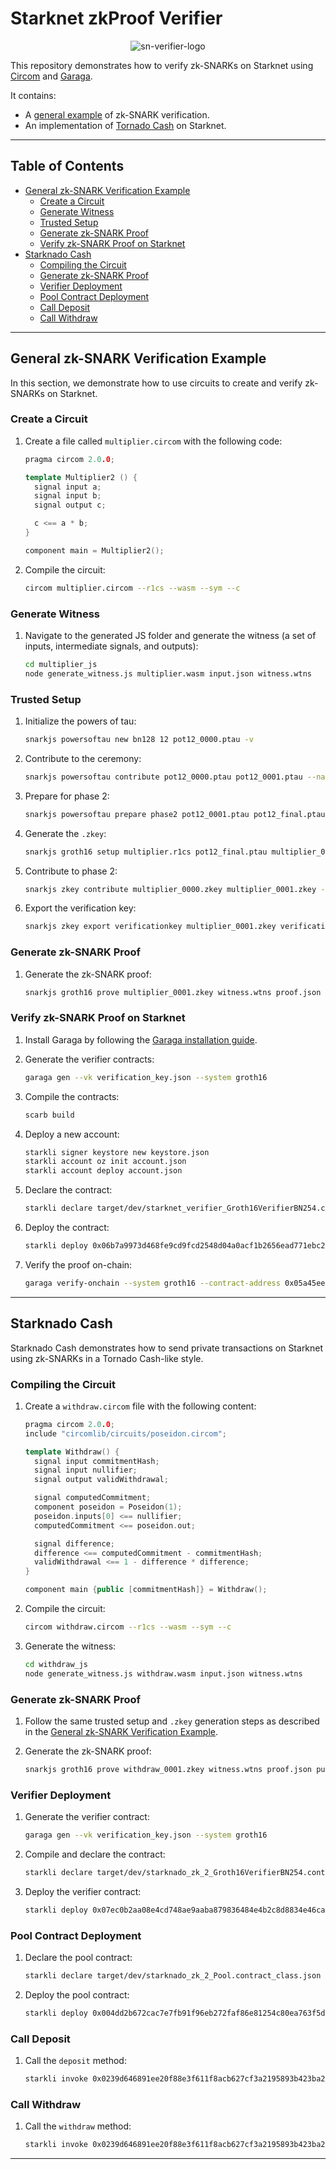 # Starknet zkProof Verifier


<p align="center">
  <img src="https://github.com/fabriziogianni7/starknet-zkproof-verifier/blob/master/sn-verifier-logo.png" alt="sn-verifier-logo" />
</p>

This repository demonstrates how to verify zk-SNARKs on Starknet using [Circom](https://docs.circom.io/) and [Garaga](https://felt.gitbook.io/garaga).

It contains:
- A [general example](https://github.com/fabriziogianni7/starknet-zkproof-verifier/tree/master/general-zk-verification-example) of zk-SNARK verification.
- An implementation of [Tornado Cash](https://github.com/tornadocash) on Starknet.

---

## Table of Contents
- [General zk-SNARK Verification Example](#general-zk-snark-verification-example)
  - [Create a Circuit](#create-a-circuit)
  - [Generate Witness](#generate-witness)
  - [Trusted Setup](#trusted-setup)
  - [Generate zk-SNARK Proof](#generate-zk-snark-proof)
  - [Verify zk-SNARK Proof on Starknet](#verify-zk-snark-proof-on-starknet)
- [Starknado Cash](#starknado-cash)
  - [Compiling the Circuit](#compiling-the-circuit)
  - [Generate zk-SNARK Proof](#generate-zk-snark-proof-1)
  - [Verifier Deployment](#verifier-deployment)
  - [Pool Contract Deployment](#pool-contract-deployment)
  - [Call Deposit](#call-deposit)
  - [Call Withdraw](#call-withdraw)

---

## General zk-SNARK Verification Example

In this section, we demonstrate how to use circuits to create and verify zk-SNARKs on Starknet.

### Create a Circuit

1. Create a file called `multiplier.circom` with the following code:

    ```c++
    pragma circom 2.0.0;

    template Multiplier2 () {
      signal input a;
      signal input b;
      signal output c;

      c <== a * b;
    }

    component main = Multiplier2();
    ```

2. Compile the circuit:

    ```bash
    circom multiplier.circom --r1cs --wasm --sym --c
    ```

### Generate Witness

1. Navigate to the generated JS folder and generate the witness (a set of inputs, intermediate signals, and outputs):

    ```bash
    cd multiplier_js
    node generate_witness.js multiplier.wasm input.json witness.wtns
    ```

### Trusted Setup

1. Initialize the powers of tau:

    ```bash
    snarkjs powersoftau new bn128 12 pot12_0000.ptau -v
    ```

2. Contribute to the ceremony:

    ```bash
    snarkjs powersoftau contribute pot12_0000.ptau pot12_0001.ptau --name="First contribution" -v
    ```

3. Prepare for phase 2:

    ```bash
    snarkjs powersoftau prepare phase2 pot12_0001.ptau pot12_final.ptau -v
    ```

4. Generate the `.zkey`:

    ```bash
    snarkjs groth16 setup multiplier.r1cs pot12_final.ptau multiplier_0000.zkey
    ```

5. Contribute to phase 2:

    ```bash
    snarkjs zkey contribute multiplier_0000.zkey multiplier_0001.zkey --name="1st Contributor" -v
    ```

6. Export the verification key:

    ```bash
    snarkjs zkey export verificationkey multiplier_0001.zkey verification_key.json
    ```

### Generate zk-SNARK Proof

1. Generate the zk-SNARK proof:

    ```bash
    snarkjs groth16 prove multiplier_0001.zkey witness.wtns proof.json public.json
    ```

### Verify zk-SNARK Proof on Starknet

1. Install Garaga by following the [Garaga installation guide](https://github.com/keep-starknet-strange/garaga?tab=readme-ov-file#quickstart--deploying-a-snark-verifier-on-starknet).

2. Generate the verifier contracts:

    ```bash
    garaga gen --vk verification_key.json --system groth16
    ```

3. Compile the contracts:

    ```bash
    scarb build
    ```

4. Deploy a new account:

    ```bash
    starkli signer keystore new keystore.json
    starkli account oz init account.json
    starkli account deploy account.json
    ```

5. Declare the contract:

    ```bash
    starkli declare target/dev/starknet_verifier_Groth16VerifierBN254.contract_class.json --compiler-version 2.7.1 --account account.json --max-fee-raw 28933655926062819
    ```

6. Deploy the contract:

    ```bash
    starkli deploy 0x06b7a9973d468fe9cd9fcd2548d04a0acf1b2656ead771ebc2a1d4efda60adbe
    ```

7. Verify the proof on-chain:

    ```bash
    garaga verify-onchain --system groth16 --contract-address 0x05a45ee09946804dfe21c3da0448cd9efcd6971d3eed4efacc866e17f1d38f2d --vk verification_key.json --proof proof.json --public-inputs public.json --env-file .secrets --network sepolia
    ```

---

## Starknado Cash

Starknado Cash demonstrates how to send private transactions on Starknet using zk-SNARKs in a Tornado Cash-like style.

### Compiling the Circuit

1. Create a `withdraw.circom` file with the following content:

    ```c++
    pragma circom 2.0.0;
    include "circomlib/circuits/poseidon.circom";

    template Withdraw() {
      signal input commitmentHash;
      signal input nullifier;
      signal output validWithdrawal;

      signal computedCommitment;
      component poseidon = Poseidon(1);
      poseidon.inputs[0] <== nullifier;
      computedCommitment <== poseidon.out;

      signal difference;
      difference <== computedCommitment - commitmentHash;
      validWithdrawal <== 1 - difference * difference;
    }

    component main {public [commitmentHash]} = Withdraw();
    ```

2. Compile the circuit:

    ```bash
    circom withdraw.circom --r1cs --wasm --sym --c
    ```

3. Generate the witness:

    ```bash
    cd withdraw_js
    node generate_witness.js withdraw.wasm input.json witness.wtns
    ```

### Generate zk-SNARK Proof

1. Follow the same trusted setup and `.zkey` generation steps as described in the [General zk-SNARK Verification Example](#trusted-setup).

2. Generate the zk-SNARK proof:

    ```bash
    snarkjs groth16 prove withdraw_0001.zkey witness.wtns proof.json public.json
    ```

### Verifier Deployment

1. Generate the verifier contract:

    ```bash
    garaga gen --vk verification_key.json --system groth16
    ```

2. Compile and declare the contract:

    ```bash
    starkli declare target/dev/starknado_zk_2_Groth16VerifierBN254.contract_class.json --compiler-version 2.7.1 --account account.json --max-fee-raw 22195018311634378
    ```

3. Deploy the verifier contract:

    ```bash
    starkli deploy 0x07ec0b2aa08e4cd748ae9aaba879836484e4b2c8d8834e46ca5bef321f9d37c3
    ```

### Pool Contract Deployment

1. Declare the pool contract:

    ```bash
    starkli declare target/dev/starknado_zk_2_Pool.contract_class.json --account account.json
    ```

2. Deploy the pool contract:

    ```bash
    starkli deploy 0x004dd2b672cac7e7fb91f96eb272faf86e81254c80ea763f5d72d583e6d3753d 0x04718f5a0Fc34cC1AF16A1cdee98fFB20C31f5cD61D6Ab07201858f4287c938D 0x03fccef14896283163799b884d2aa2ca85af2b84c012bf99cccfe6cbc4ef3c17
    ```

### Call Deposit

1. Call the `deposit` method:

    ```bash
    starkli invoke 0x0239d646891ee20f88e3f611f8acb627cf3a2195893b423ba2da6a021bf0a6bc deposit <YOUR_COMMITMEN_HASH> <YOUR_GEN_CALLDATA> 1 --account account.json
    ```

### Call Withdraw

1. Call the `withdraw` method:

    ```bash
    starkli invoke 0x0239d646891ee20f88e3f611f8acb627cf3a2195893b423ba2da6a021bf0a6bc withdraw <YOUR_GEN_CALLDATA> 1 --account account.json
    ```

---
